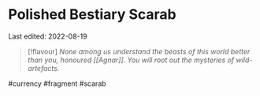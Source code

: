 # Polished Bestiary Scarab
Last edited: 2022-08-19

> [!flavour]
> *None among us understand the beasts of this world better than you, honoured [[Agnar]]. You will root out the mysteries of wild-artefacts.*


#currency #fragment #scarab